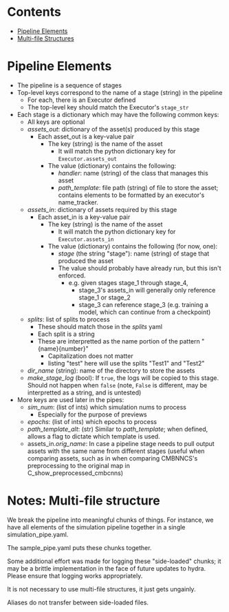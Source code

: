 # Contents

- [Pipeline Elements](#pipeline-elements)
- [Multi-file Structures](#notes-multi-file-structure)

# Pipeline Elements

- The pipeline is a sequence of stages
- Top-level keys correspond to the name of a stage (string) in the pipeline
  - For each, there is an Executor defined
  - The top-level key should match the Executor's `stage_str`
- Each stage is a dictionary which may have the following common keys:
  - All keys are optional
  - *assets_out*: dictionary of the asset(s) produced by this stage
    - Each asset_out is a key-value pair
      - The key (string) is the name of the asset
        - It will match the python dictionary key for `Executor.assets_out`
      - The value (dictionary) contains the following:
        - *handler*: name (string) of the class that manages this asset
        - *path_template*: file path (string) of file to store the asset; contains elements to be formatted by an executor's name_tracker.
  - *assets_in*: dictionary of assets required by this stage
    - Each asset_in is a key-value pair
      - The key (string) is the name of the asset
        - It will match the python dictionary key for `Executor.assets_in`
      - The value (dictionary) contains the following (for now, one):
        - *stage* (the string "stage"): name (string) of stage that produced the asset
        - The value should probably have already run, but this isn't enforced.
          - e.g. given stages stage_1 through stage_4, 
            - stage_3's assets_in will generally only reference stage_1 or stage_2
            - stage_3 can reference stage_3 (e.g. training a model, which can continue from a checkpoint)
  - *splits*: list of splits to process
    - These should match those in the *splits* yaml
    - Each split is a string
    - These are interpretted as the name portion of the pattern "{name}{number}"
      - Capitalization does not matter
      - listing "test" here will use the splits "Test1" and "Test2"
  - *dir_name* (string): name of the directory to store the assets 
  - *make_stage_log* (bool): If `true`, the logs will be copied to this stage. Should not happen when `false` (note, `False` is different, may be interpretted as a string, and is untested)
- More keys are used later in the pipes:
  - *sim_num*: (list of ints) which simulation nums to process
    - Especially for the purpose of previews
  - *epochs*: (list of ints) which epochs to process
  - *path_template_alt*: (str) Similar to *path_template*; when defined, allows a flag to dictate which template is used.
  - assets_in.*orig_name*: In case a pipeline stage needs to pull output assets with the same name from different stages (useful when comparing assets, such as in when comparing CMBNNCS's preprocessing to the original map in C_show_preprocessed_cmbcnns)

# Notes: Multi-file structure

We break the pipeline into meaningful chunks of things. For instance, we have all elements of the simulation pipeline together in a single simulation_pipe.yaml.

The sample_pipe.yaml puts these chunks together.

Some additional effort was made for logging these "side-loaded" chunks; it may be a brittle implementation in the face of future updates to hydra. Please ensure that logging works appropriately.

It is not necessary to use multi-file structures, it just gets ungainly.

Aliases do not transfer between side-loaded files.